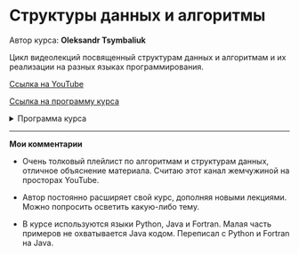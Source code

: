 # Структуры данных и алгоритмы

Автор курса: **Oleksandr Tsymbaliuk**

Цикл видеолекций посвященный структурам данных и алгоритмам и их реализации на разных языках программирования.

[Ссылка на YouTube](https://youtube.com/playlist?list=PLtNPgSbW9TX7acrQa2LeBAMGxO5WRAVsz&si=WQp44whpgYTCJhIX)

[Ссылка на программу курса](https://docs.google.com/document/d/1U-XBUSU1PMwn7DL_nks2nUmyPSiDDdSpmTF9Ec_7MSU/edit)

<details>
    <summary>
        Программа курса
    </summary>

## Алгоритмы

#### Теоретические основы
Алгоритмы. Определение и виды  
Асимптотическая сложность. О нотация или Big O  
Арифметические операции. Реализация в языках программирования Java и Python  
Позиционная система счисления  
Рекурсия. Реализация в Python и Java  
Мемоизация  

#### Сортировка
Теоретическое описание  
Сортировка выбором  
Сортировка пользовательских типов данных  
Сортировка пузырьком  
Гномья сортировка  
Сортировка перемешиванием  
Сортировка расчёской  
Сортировка вставками  
Сортировка Шелла  
Сортировка подсчетом  
Сортировка распределяющим подсчетом  
Блочная сортировка  
Поразрядная сортировка  
Сортировка слиянием. Итерационный алгоритм  
Сортировка слиянием. Рекурсивный алгоритм  
Быстрая сортировка. Разбиение Хоара  
Быстрая сортировка. Разбиение Ломуто  
Быстрая сортировка. Оптимизация  
Быстрая сортировка. Трехчастное разбиение  

#### Поиск
Поиск теория  
Линейный (последовательный) поиск  
Бинарный поиск  
Тернарный поиск  
Экспоненциальный поиск  
Поиск Фибоначчи  
Интерполяционный поиск  

#### Комбинаторика
Комбинаторика. Теоретические основы  
Генерация перестановок. Алгоритм Джонсона-Троттера  
Генерация перестановок в лексикографическом порядке. Алгоритм Нарайаны  
Генерация перестановок с помощью циклических сдвигов  
Генерация перестановок. Метод обмена Эрлиха  
Генерация перестановок. Алгоритм Хипа  
Генерация сочетаний  
Генерация сочетаний в лексикографическом порядке  
Генерация сочетаний с помощью алгоритма вращающейся двери  
Генерация сочетаний с повторениями  
Генерация размещений без повторений  
Генерация размещений с повторениями  
Генерация разбиений числа в лексикографическом порядке  
Генерация разбиений числа на m частей  
Разбиение множества. Теория  
Разбиение множества с помощью ограниченно возрастающей последовательности  
Двоичный код Грея  
Генерация подмножеств с помощью кода Грея  

#### Вычислительные алгоритмы
Целочисленное деление. Вычисление остатка  
Вычисление наибольшего общего делителя  
Вычисление вещественного квадратного корня  
Вычисление целочисленного квадратного корня  
Ряд Фибоначчи  
Слияние отсортированных последовательностей  
Поиск минимума и максимума в последовательности  
Поиск порядковой статистики  
Реверс последовательности  
Нахождение корней уравнений методом деления отрезка пополам  
Нахождение корней уравнения методом хорд  
Численное интегрирование  
Численное дифференцирование  
Схема Горнера  
Хеш-функция  

#### Работа со строками
Строки. Способы хранения на ПК  
Сравнение строк в лексикографическом порядке  
Нахождение расстояния Левенштейна с помощью алгоритма Вагнера-Фишера  
Поиск подстроки. Метод грубой силы  
Префикс-функция  
Поиск подстроки. Алгоритм Кнута-Морриса-Пратта  
Алгоритм поиска подстроки Бойера-Мура-Хорспула  
Поиск подстроки. Алгоритм Рабина-Карпа  
LSD сортировка строк  
Адаптация LSD сортировки для строк разной длины  
MSD сортировка строк  

#### Интерполяция и аппроксимация данных
Линейная интерполяция  
Интерполяционный полином Лагранжа  
Интерполяционный полином Ньютона  
Интерполяционный полином Стирлинга  
Интерполяция рациональными функциями Беррута  
Аппроксимация линейной функцией по методу наименьших квадратов  
Линеаризация функций  

#### Вычислительная геометрия
Попадание точки в круг  
Попадание точки в треугольник  
Пересечение отрезков  
Пересечение окружностей  
Вычисление площади многоугольника по формуле Гаусса  

## Структуры данных

#### Списки, стеки, очереди, ассоциативные массивы
Обзор  
Массивы  
Список на основе массива  
Односвязный список  
Двусвязный список  
Стек на основе односвязного списка  
Стек на основе массива  
Очередь на основе двусвязного списка  
Очередь на основе массива  
Ассоциативный массив на основе хеш-таблиц  

#### Графы
Графы. Вступление  
Представление простого графа  
Поиск в глубину  
Поиск в ширину  

#### Деревья
Вступление  
Бинарное дерево поиска

#### Кучи
Бинарная куча  
    
</details>

-----

**Мои комментарии**

- Очень толковый плейлист по алгоритмам и структурам данных, отличное объяснение материала. Считаю этот канал жемчужиной на просторах YouTube.

- Автор постоянно расширяет свой курс, дополняя новыми лекциями. Можно попросить осветить какую-либо тему.

- В курсе используются языки Python, Java и Fortran. Малая часть примеров не охватывается Java кодом. Переписал с Python и Fortran на Java.
